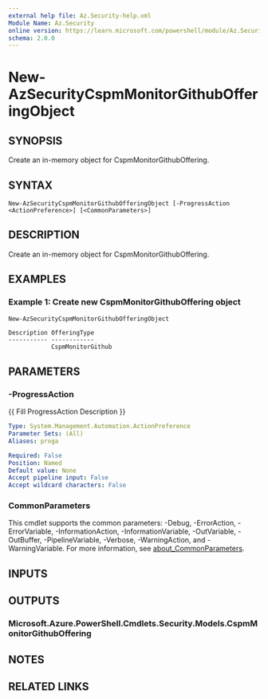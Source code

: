 ```yaml
---
external help file: Az.Security-help.xml
Module Name: Az.Security
online version: https://learn.microsoft.com/powershell/module/Az.Security/new-azsecuritycspmmonitorgithubofferingobject
schema: 2.0.0
---
```


# New-AzSecurityCspmMonitorGithubOfferingObject

## SYNOPSIS
Create an in-memory object for CspmMonitorGithubOffering.

## SYNTAX

```
New-AzSecurityCspmMonitorGithubOfferingObject [-ProgressAction <ActionPreference>] [<CommonParameters>]
```

## DESCRIPTION
Create an in-memory object for CspmMonitorGithubOffering.

## EXAMPLES

### Example 1: Create new CspmMonitorGithubOffering object
```powershell
New-AzSecurityCspmMonitorGithubOfferingObject
```

```output
Description OfferingType
----------- ------------
            CspmMonitorGithub
```

## PARAMETERS

### -ProgressAction
{{ Fill ProgressAction Description }}

```yaml
Type: System.Management.Automation.ActionPreference
Parameter Sets: (All)
Aliases: proga

Required: False
Position: Named
Default value: None
Accept pipeline input: False
Accept wildcard characters: False
```

### CommonParameters
This cmdlet supports the common parameters: -Debug, -ErrorAction, -ErrorVariable, -InformationAction, -InformationVariable, -OutVariable, -OutBuffer, -PipelineVariable, -Verbose, -WarningAction, and -WarningVariable. For more information, see [about_CommonParameters](http://go.microsoft.com/fwlink/?LinkID=113216).

## INPUTS

## OUTPUTS

### Microsoft.Azure.PowerShell.Cmdlets.Security.Models.CspmMonitorGithubOffering

## NOTES

## RELATED LINKS

